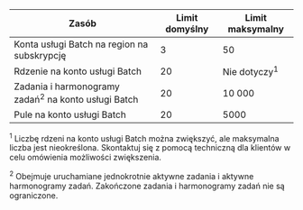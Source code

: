 | **Zasób** | **Limit domyślny** | **Limit maksymalny** |
| --- | --- | --- |
| Konta usługi Batch na region na subskrypcję |3 |50 |
| Rdzenie na konto usługi Batch |20 |Nie dotyczy<sup>1</sup> |
| Zadania i harmonogramy zadań<sup>2</sup> na konto usługi Batch |20 |10 000 |
| Pule na konto usługi Batch |20 |5000 |

<sup>1</sup> Liczbę rdzeni na konto usługi Batch można zwiększyć, ale maksymalna liczba jest nieokreślona. Skontaktuj się z pomocą techniczną dla klientów w celu omówienia możliwości zwiększenia.

<sup>2</sup> Obejmuje uruchamiane jednokrotnie aktywne zadania i aktywne harmonogramy zadań. Zakończone zadania i harmonogramy zadań nie są ograniczone.


<!--HONumber=Feb17_HO2-->


